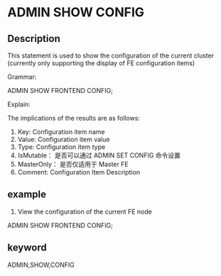 <!-- 
Licensed to the Apache Software Foundation (ASF) under one
or more contributor license agreements.  See the NOTICE file
distributed with this work for additional information
regarding copyright ownership.  The ASF licenses this file
to you under the Apache License, Version 2.0 (the
"License"); you may not use this file except in compliance
with the License.  You may obtain a copy of the License at

  http://www.apache.org/licenses/LICENSE-2.0

Unless required by applicable law or agreed to in writing,
software distributed under the License is distributed on an
"AS IS" BASIS, WITHOUT WARRANTIES OR CONDITIONS OF ANY
KIND, either express or implied.  See the License for the
specific language governing permissions and limitations
under the License.
-->

# ADMIN SHOW CONFIG
## Description

This statement is used to show the configuration of the current cluster (currently only supporting the display of FE configuration items)

Grammar:

ADMIN SHOW FRONTEND CONFIG;

Explain:

The implications of the results are as follows:
1. Key: Configuration item name
2. Value: Configuration item value
3. Type: Configuration item type
4. IsMutable：  是否可以通过 ADMIN SET CONFIG 命令设置
5. MasterOnly： 是否仅适用于 Master FE
6. Comment: Configuration Item Description

## example

1. View the configuration of the current FE node

ADMIN SHOW FRONTEND CONFIG;

## keyword
ADMIN,SHOW,CONFIG
